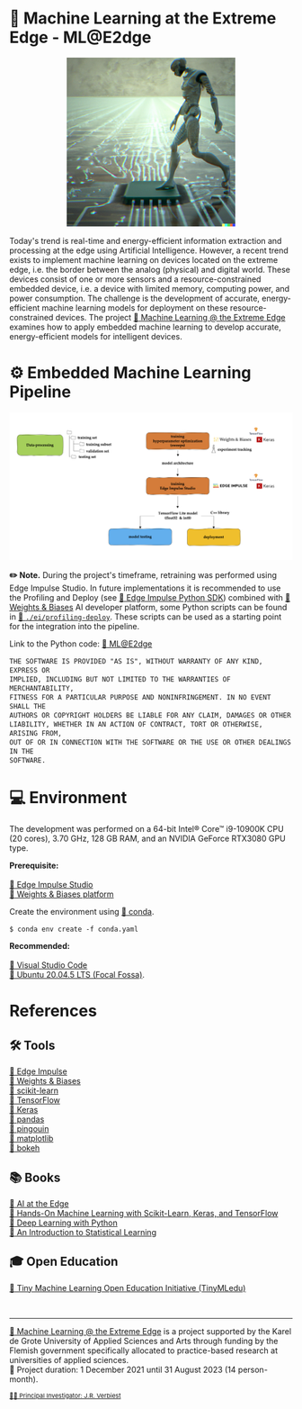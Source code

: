 # 🔬 Machine Learning at the Extreme Edge - ML@E2dge

<p align="center">
  <img src="/img/mlate2dge.png" alt="MLatE2dge, This image was created with the assistance of DALL·E 2." width="300"/>
</p>

Today's trend is real-time and energy-efficient information extraction and processing at the edge using Artificial Intelligence. However, a recent trend exists to implement machine learning on devices located on the extreme edge, i.e. the border between the analog (physical) and digital world. These devices consist of one or more sensors and a resource-constrained embedded device, i.e. a device with limited memory, computing power, and power consumption. The challenge is the development of accurate, energy-efficient machine learning models for deployment on these resource-constrained devices. The project [🔗 Machine Learning @ the Extreme Edge](https://mlate2dge.github.io/) examines how to apply embedded machine learning to develop accurate, energy-efficient models for intelligent devices.


# ⚙️ Embedded Machine Learning Pipeline

<p align="center">
  <img src="/img/pipeline.png" alt="Pipeline"/>
</p>

**✏️ Note.** During the project's timeframe, retraining was performed using Edge Impulse Studio. In future implementations it is recommended to use the Profiling and Deploy (see [🔗 Edge Impulse Python SDK](https://docs.edgeimpulse.com/docs/tools/overview)) combined with [🔗 Weights & Biases](https://docs.edgeimpulse.com/docs/integrations/weights-and-biases) AI developer platform, some Python scripts can be found in [🔗 `./ei/profiling-deploy`](https://github.com/MLatE2dge/mlate2dge/tree/main/ei/profiling-deploy). These scripts can be used as a starting point for the integration into the pipeline.

Link to the Python code: [🔗 ML@E2dge](https://github.com/MLatE2dge/mlate2dge)<br>

```
THE SOFTWARE IS PROVIDED "AS IS", WITHOUT WARRANTY OF ANY KIND, EXPRESS OR
IMPLIED, INCLUDING BUT NOT LIMITED TO THE WARRANTIES OF MERCHANTABILITY,
FITNESS FOR A PARTICULAR PURPOSE AND NONINFRINGEMENT. IN NO EVENT SHALL THE
AUTHORS OR COPYRIGHT HOLDERS BE LIABLE FOR ANY CLAIM, DAMAGES OR OTHER
LIABILITY, WHETHER IN AN ACTION OF CONTRACT, TORT OR OTHERWISE, ARISING FROM,
OUT OF OR IN CONNECTION WITH THE SOFTWARE OR THE USE OR OTHER DEALINGS IN THE
SOFTWARE.
```

# 💻 Environment

The development was performed on a 64-bit Intel® Core™ i9-10900K CPU (20 cores), 3.70 GHz, 128 GB RAM, and an NVIDIA GeForce RTX3080 GPU type.<br>  

**Prerequisite:**<br><br>
[🔗 Edge Impulse Studio](https://edgeimpulse.com/)<br>
[🔗 Weights & Biases platform](https://wandb.ai/)<br>

Create the environment using [🔗 conda](https://docs.conda.io/en/latest/miniconda.html). 

```
$ conda env create -f conda.yaml
```

**Recommended:**<br><br>
[🔗 Visual Studio Code](https://code.visualstudio.com/)<br>
[🔗 Ubuntu 20.04.5 LTS (Focal Fossa)](https://cdimage.ubuntu.com/releases/focal/release/).

# References

## 🛠️ Tools
[🔗 Edge Impulse](https://edgeimpulse.com/)<br>
[🔗 Weights & Biases](https://wandb.ai/)<br>
[🔗 scikit-learn](https://scikit-learn.org/stable/)<br>
[🔗 TensorFlow](https://www.tensorflow.org/)<br>
[🔗 Keras](https://keras.io/)<br>
[🔗 pandas](https://pandas.pydata.org/)<br>
[🔗 pingouin](https://pingouin-stats.org/build/html/index.html)<br>
[🔗 matplotlib](https://matplotlib.org/)<br>
[🔗 bokeh](http://bokeh.org/)


## 📚 Books
[🔗 AI at the Edge](https://github.com/ai-at-the-edge)<br>
[🔗 Hands-On Machine Learning with Scikit-Learn, Keras, and TensorFlow](https://www.oreilly.com/library/view/hands-on-machine-learning/9781098125967/)<br>
[🔗 Deep Learning with Python](https://www.manning.com/books/deep-learning-with-python-second-edition)<br>
[🔗 An Introduction to Statistical Learning](https://www.statlearning.com/)

## 🎓 Open Education
[🔗 Tiny Machine Learning Open Education Initiative (TinyMLedu)](http://tinyml.seas.harvard.edu/)

<br>

---
[🔗 Machine Learning @ the Extreme Edge](https://mlate2dge.github.io/) is a project supported by the Karel de Grote University of Applied Sciences and Arts through funding by the Flemish government specifically allocated to practice-based research at universities of applied sciences. 
<br> 📆 Project duration: 1 December 2021 until 31 August 2023 (14 person-month).
<br><div><p style="font-size: 11px"><a href="https://jrverbiest.github.io/">👨‍🔬 Principal Investigator: J.R. Verbiest</a></p></div>